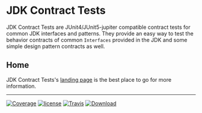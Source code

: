 # JDK Contract Tests

JDK Contract Tests are JUnit4/JUnit5-jupiter compatible contract tests for common JDK interfaces and patterns.
They provide an easy way to test the behavior contracts of common `Interfaces` provided in the JDK
and some simple design pattern contracts as well.

## Home

JDK Contract Tests's [landing page](http://nwillc.github.io/jdk_contract_tests/) is the best place to go for more information.

-----
[![Coverage](https://codecov.io/gh/nwillc/jdk_contract_tests/branch/master/graphs/badge.svg?branch=master)](https://codecov.io/gh/nwillc/jdk_contract_tests)
[![license](https://img.shields.io/github/license/nwillc/jdk_contract_tests.svg)](https://tldrlegal.com/license/-isc-license)
[![Travis](https://img.shields.io/travis/nwillc/jdk_contract_tests.svg)](https://travis-ci.org/nwillc/jdk_contract_tests)
[![Download](https://api.bintray.com/packages/nwillc/maven/jdk_contract_tests/images/download.svg)](https://bintray.com/nwillc/maven/jdk_contract_tests/_latestVersion)